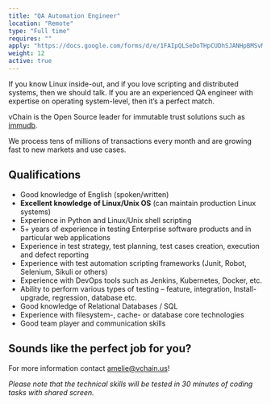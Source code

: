 ```yaml
---
title: "QA Automation Engineer"
location: "Remote" 
type: "Full time" 
requires: "" 
apply: "https://docs.google.com/forms/d/e/1FAIpQLSeDoTHpCUDhSJANHpBMSvMQhBLLq8MVzlLkvYXTJ4XOAyaz1g/viewform?usp=sf_link"
weight: 12
active: true
---
```


If you know Linux inside-out, and if you love scripting and distributed systems, then we should talk. If you are an experienced QA engineer with expertise on operating system-level, then it’s a perfect match.

vChain is the Open Source leader for immutable trust solutions such as [immudb](http://www.immudb.io/).

We process tens of millions of transactions every month and are growing fast to new markets and use cases.

## Qualifications

- Good knowledge of English (spoken/written)
- **Excellent knowledge of Linux/Unix OS** (can maintain production Linux systems)
- Experience in Python and Linux/Unix shell scripting
- 5+ years of experience in testing Enterprise software products and in particular web applications
- Experience in test strategy, test planning, test cases creation, execution and defect reporting
- Experience with test automation scripting frameworks (Junit, Robot, Selenium, Sikuli or others)
- Experience with DevOps tools such as Jenkins, Kubernetes, Docker, etc.
- Ability to perform various types of testing – feature, integration, Install-upgrade, regression, database etc.
- Good knowledge of Relational Databases / SQL
- Experience with filesystem-, cache- or database core technologies
- Good team player and communication skills

## Sounds like the perfect job for you?

For more information contact [amelie@vchain.us](amelie@vchain.us)!

*Please note that the technical skills will be tested in 30 minutes of coding tasks with shared screen.*